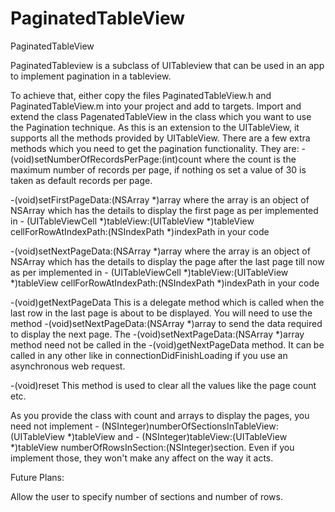 PaginatedTableView
==================

PaginatedTableView

PaginatedTableview is a subclass of  UITableview that can be used in an app to implement pagination in a tableview.

To achieve that, either copy the files PaginatedTableView.h and PaginatedTableView.m into your project and add to targets.
Import and extend the class PagenatedTableView in the class which you want to use the Pagination technique. As this is an extension to the UITableView, it supports all the methods provided by UITableView. There are a few extra methods which you need to get the pagination functionality. 
They are:
-(void)setNumberOfRecordsPerPage:(int)count 
where the count is the maximum number of records per page, if nothing os set a value of 30 is taken as default records per page. 

-(void)setFirstPageData:(NSArray *)array 
where the array is an object of NSArray which has the details to display the first page as per implemented in - (UITableViewCell *)tableView:(UITableView *)tableView cellForRowAtIndexPath:(NSIndexPath *)indexPath in your code

-(void)setNextPageData:(NSArray *)array 
where the array is an object of NSArray which has the details to display the page after the last page till now as per implemented in - (UITableViewCell *)tableView:(UITableView *)tableView cellForRowAtIndexPath:(NSIndexPath *)indexPath in your code

-(void)getNextPageData 
This is a delegate method which is called when the last row in the last page is about to be displayed. You will need to use the method -(void)setNextPageData:(NSArray *)array to send the data required to display the next page. The -(void)setNextPageData:(NSArray *)array method need not be called in the -(void)getNextPageData method. It can be called in any other like in connectionDidFinishLoading if you use an asynchronous web request.

-(void)reset 
This method is used to clear all the values like the page count etc.

As you provide the class with count and arrays to display the pages, you need not implement - (NSInteger)numberOfSectionsInTableView:(UITableView *)tableView and - (NSInteger)tableView:(UITableView *)tableView numberOfRowsInSection:(NSInteger)section. Even if you implement those, they  won't make any affect on the way it acts.

Future Plans:

Allow the user to specify number of sections and number of rows.